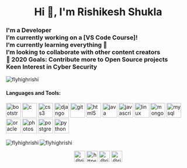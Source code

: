 <h1 align="center">Hi 👋, I'm Rishikesh Shukla</h1>
<h3 align="left">I'm a Developer  <br>I’m currently working on a [VS Code Course]! <br> I’m currently learning everything 🤣 <br> I’m looking to collaborate with other content creators  <br>🥅 2020 Goals: Contribute more to Open Source projects <br>Keen Interest in Cyber Security</h3>

<p align="left"> <img src="https://komarev.com/ghpvc/?username=flyhighrishi" alt="flyhighrishi" /> </p>
<h4>Languages and Tools: </h4>
<p align="left"><img src="https://devicons.github.io/devicon/devicon.git/icons/bootstrap/bootstrap-plain.svg" alt="bootstrap" width="40" height="40"/> <img src="https://devicons.github.io/devicon/devicon.git/icons/c/c-original.svg" alt="c" width="40" height="40"/> <img src="https://devicons.github.io/devicon/devicon.git/icons/css3/css3-original-wordmark.svg" alt="css3" width="40" height="40"/> <img src="https://devicons.github.io/devicon/devicon.git/icons/django/django-original.svg" alt="django" width="40" height="40"/> <img src="https://www.vectorlogo.zone/logos/git-scm/git-scm-icon.svg" alt="git" width="40" height="40"/> <img src="https://devicons.github.io/devicon/devicon.git/icons/html5/html5-original-wordmark.svg" alt="html5" width="40" height="40"/> <img src="https://devicons.github.io/devicon/devicon.git/icons/java/java-original-wordmark.svg" alt="java" width="40" height="40"/> <img src="https://devicons.github.io/devicon/devicon.git/icons/javascript/javascript-original.svg" alt="javascript" width="40" height="40"/> <img src="https://devicons.github.io/devicon/devicon.git/icons/linux/linux-original.svg" alt="linux" width="40" height="40"/> <img src="https://devicons.github.io/devicon/devicon.git/icons/mongodb/mongodb-original-wordmark.svg" alt="mongodb" width="40" height="40"/> <img src="https://devicons.github.io/devicon/devicon.git/icons/mysql/mysql-original-wordmark.svg" alt="mysql" width="40" height="40"/> <img src="https://devicons.github.io/devicon/devicon.git/icons/oracle/oracle-original.svg" alt="oracle" width="40" height="40"/> <img src="https://devicons.github.io/devicon/devicon.git/icons/photoshop/photoshop-plain.svg" alt="photoshop" width="40" height="40"/> <img src="https://devicons.github.io/devicon/devicon.git/icons/postgresql/postgresql-original-wordmark.svg" alt="postgresql" width="40" height="40"/> <img src="https://devicons.github.io/devicon/devicon.git/icons/python/python-original.svg" alt="python" width="40" height="40"/></p><img align="left" src="https://github-readme-stats.vercel.app/api/top-langs/?username=flyhighrishi&layout=compact&hide=html" alt="flyhighrishi" />

<img align="center" src="https://github-readme-stats.vercel.app/api?username=flyhighrishi&show_icons=true" alt="flyhighrishi" />

<p align="center">
<a href="https://twitter.com/@rishikesh131" target="blank"><img align="center" src="https://cdn.jsdelivr.net/npm/simple-icons@3.0.1/icons/twitter.svg" alt="@rishikesh131" height="30" width="30" /></a>
<a href="https://linkedin.com/in/https://www.linkedin.com/in/rishikesh-shukla-3a133a96/" target="blank"><img align="center" src="https://cdn.jsdelivr.net/npm/simple-icons@3.0.1/icons/linkedin.svg" alt="https://www.linkedin.com/in/rishikesh-shukla-3a133a96/" height="30" width="30" /></a>
<a href="https://fb.com/@rishikeshshukla17" target="blank"><img align="center" src="https://cdn.jsdelivr.net/npm/simple-icons@3.0.1/icons/facebook.svg" alt="@rishikeshshukla17" height="30" width="30" /></a>
<a href="https://instagram.com/@rishikesh__shukla" target="blank"><img align="center" src="https://cdn.jsdelivr.net/npm/simple-icons@3.0.1/icons/instagram.svg" alt="@rishikesh__shukla" height="30" width="30" /></a>
</p>

